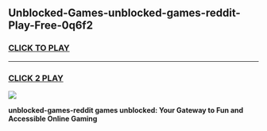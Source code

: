 
## Unblocked-Games-unblocked-games-reddit-Play-Free-0q6f2
<h3>
<a href="https://premium76.site?title=unblocked-games-reddit&ref=18A1">CLICK TO PLAY</a></h3>
<hr>

<h3>
<a href="https://premium76.site?title=unblocked-games-reddit&ref=18A1">CLICK 2 PLAY</a>
  
</h3>

<a href="https://premium76.site?title=unblocked-games-reddit&ref=18A1"><img src="https://clearcache.store/games.png"></a>


**unblocked-games-reddit games unblocked: Your Gateway to Fun and Accessible Online Gaming**
